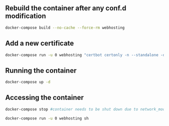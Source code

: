 ## Rebuild the container after any conf.d modification

```sh
docker-compose build --no-cache --force-rm webhosting
```

## Add a new certificate

```sh
docker-compose run -u 0 webhosting "certbot certonly -n --standalone -d <domain> --agree-tos --email <email>"
```

## Running the container

```sh
docker-compose up -d
```

## Accessing the container

```sh
docker-compose stop #container needs to be shut down due to network_mode=host

docker-compose run -u 0 webhosting sh
```
